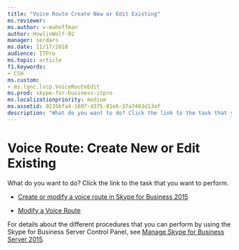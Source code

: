 ```yaml
---
title: "Voice Route Create New or Edit Existing"
ms.reviewer: 
ms.author: v-mahoffman
author: HowlinWolf-92
manager: serdars
ms.date: 11/17/2018
audience: ITPro
ms.topic: article
f1.keywords:
- CSH
ms.custom:
- ms.lync.lscp.VoiceRouteEdit
ms.prod: skype-for-business-itpro
ms.localizationpriority: medium
ms.assetid: 9235bfa4-1697-4375-81e6-37a7403d13af
description: "What do you want to do? Click the link to the task that you want to perform."
---
```


# Voice Route: Create New or Edit Existing

What do you want to do? Click the link to the task that you want to perform.

- [Create or modify a voice route in Skype for Business 2015](../../deploy/deploy-enterprise-voice/create-or-modify-a-voice-route.md)

- [Modify a Voice Route](/previous-versions/office/lync-server-2013/lync-server-2013-modify-a-voice-route)

For details about the different procedures that you can perform by using the Skype for Business Server Control Panel, see [Manage Skype for Business Server 2015](../../manage/manage.md).